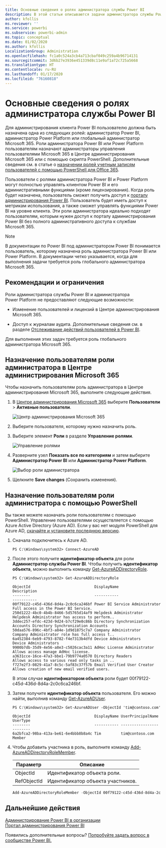 ```yaml
---
title: Основные сведения о ролях администратора службы Power BI
description: В этой статьи описываются задачи администратора службы Power BI, а также роли, в которых предоставляются необходимые права администратора.
author: kfollis
ms.reviewer: ''
ms.service: powerbi
ms.subservice: powerbi-admin
ms.topic: conceptual
ms.date: 01/02/2020
ms.author: kfollis
LocalizationGroup: Administration
ms.openlocfilehash: fc1a0c524a3cb4a713cbaf049c259a4b96714131
ms.sourcegitcommit: 3d6b27e3936e451339d8c11e9af1a72c725a5668
ms.translationtype: HT
ms.contentlocale: ru-RU
ms.lasthandoff: 01/17/2020
ms.locfileid: "76160818"
---
```

# <a name="understanding-power-bi-service-administrator-roles"></a>Основные сведения о ролях администратора службы Power BI

Для администрирования клиента Power BI пользователю должна быть назначена одна из следующих ролей: администратор Power BI, администратор Power Platform или глобальный администратор Microsoft 365. Роли администратора Power BI или Power Platform пользователям назначают администраторы управления пользователями Microsoft 365 в Центре администрирования Microsoft 365 или с помощью скрипта PowerShell. Дополнительные сведения см. в статье о [назначении ролей учетным записям пользователей с помощью PowerShell для Office 365](/office365/enterprise/powershell/assign-roles-to-user-accounts-with-office-365-powershell).

Пользователи с ролями администратора Power BI и Power Platform могут полностью управлять клиентом Power BI и его административными функциями (кроме лицензирования). Когда роль будет назначена, пользователь сможет получить доступ к [порталу администрирования Power BI](service-admin-portal.md). Пользователь будет иметь доступ к метрикам использования, а также сможет управлять функциями Power BI на уровне клиента. Эти роли администратора идеально подходят пользователям, которым нужен доступ к порталу администрирования Power BI без полного административного доступа к службам Microsoft 365.

> [!NOTE]
> В документации по Power BI под администратором Power BI понимается пользователь, которому назначена роль администратора Power BI или Power Platform. В документации четко указывается, когда для выполнения задачи требуется роль глобального администратора Microsoft 365.

## <a name="limitations-and-considerations"></a>Рекомендации и ограничения

Роли администратора службы Power BI и администратора Power Platform не предоставляют следующие возможности:

* Изменение пользователей и лицензий в Центре администрирования Microsoft 365.

* Доступ к журналам аудита. Дополнительные сведения см. в разделе [Отслеживание действий пользователей в Power BI](service-admin-auditing.md).

Для выполнения этих задач требуется роль глобального администратора Microsoft 365.

## <a name="assign-users-to-an-admin-role-in-the-microsoft-365-admin-center"></a>Назначение пользователям роли администратора в Центре администрирования Microsoft 365

Чтобы назначить пользователям роль администратора в Центре администрирования Microsoft 365, выполните следующие действия.

1. В [Центре администрирования Microsoft 365](https://portal.office.com/adminportal/home#/homepage) выберите **Пользователи** > **Активные пользователи**.

    ![Центр администрирования Microsoft 365](media/service-admin-role/powerbi-admin-users.png)

1. Выберите пользователя, которому нужно назначить роль.

1. Выберите элемент **Роли** в разделе **Управление ролями**.

    ![Управление ролями](media/service-admin-role/powerbi-admin-edit-roles.png)

1. Разверните узел **Показать все по категориям** и затем выберите **Администратор Power BI** или **Администратор Power Platform**.

    ![Выбор роли администратора](media/service-admin-role/powerbi-admin-role.png)

1. Щелкните **Save changes** (Сохранить изменения).

## <a name="assign-users-to-the-admin-role-with-powershell"></a>Назначение пользователям роли администратора с помощью PowerShell

Вы также можете назначать роли пользователям с помощью PowerShell. Управление пользователями осуществляется с помощью Azure Active Directory (Azure AD). Если у вас нет модуля PowerShell для Azure AD, [скачайте и установите последнюю версию](https://www.powershellgallery.com/packages/AzureAD/).

1. Сначала подключитесь к Azure AD.
   ```
   PS C:\Windows\system32> Connect-AzureAD
   ```

1. После этого получите **идентификатор объекта** для роли **Администратор службы Power BI**. Чтобы получить **идентификатор объекта**, можно выполнить команду [Get-AzureADDirectoryRole](/powershell/module/azuread/get-azureaddirectoryrole).

    ```
    PS C:\Windows\system32> Get-AzureADDirectoryRole

    ObjectId                             DisplayName                        Description
    --------                             -----------                        -----------
    00f79122-c45d-436d-8d4a-2c0c6ca246bf Power BI Service Administrator     Full access in the Power BI Service.
    250d1222-4bc0-4b4b-8466-5d5765d14af9 Helpdesk Administrator             Helpdesk Administrator has access to perform..
    3ddec257-efdc-423d-9d24-b7cf29e0c86b Directory Synchronization Accounts Directory Synchronization Accounts
    50daa576-896c-4bf3-a84e-1d9d1875c7a7 Company Administrator              Company Administrator role has full access t..
    6a452384-6eb9-4793-8782-f4e7313b4dfd Device Administrators              Device Administrators
    9900b7db-35d9-4e56-a8e3-c5026cac3a11 AdHoc License Administrator        Allows access manage AdHoc license.
    a3631cce-16ce-47a3-bbe1-79b9774a0570 Directory Readers                  Allows access to various read only tasks in ..
    f727e2f3-0829-41a7-8c5c-5af83c37f57b Email Verified User Creator        Allows creation of new email verified users.
    ```

    В этом случае **идентификатором объекта** роли будет 00f79122-c45d-436d-8d4a-2c0c6ca246bf.

1. Затем получите **идентификатор объекта** пользователя. Его можно найти, выполнив команду [Get-AzureADUser](/powershell/module/azuread/get-azureaduser).

    ```
    PS C:\Windows\system32> Get-AzureADUser -ObjectId 'tim@contoso.com'

    ObjectId                             DisplayName UserPrincipalName      UserType
    --------                             ----------- -----------------      --------
    6a2bfca2-98ba-413a-be61-6e4bbb8b8a4c Tim         tim@contoso.com        Member
    ```

1. Чтобы добавить участника в роль, выполните команду [Add-AzureADDirectoryRoleMember](/powershell/module/azuread/add-azureaddirectoryrolemember).

    | Параметр | Описание |
    | --- | --- |
    | ObjectId |Идентификатор объекта роли. |
    | RefObjectId |Идентификатор объекта участников. |

    ```powershell
    Add-AzureADDirectoryRoleMember -ObjectId 00f79122-c45d-436d-8d4a-2c0c6ca246bf -RefObjectId 6a2bfca2-98ba-413a-be61-6e4bbb8b8a4c
    ```

## <a name="next-steps"></a>Дальнейшие действия

[Администрирование Power BI в организации](service-admin-administering-power-bi-in-your-organization.md)  
[Портал администрирования Power BI](service-admin-portal.md)  

Появились дополнительные вопросы? [Попробуйте задать вопрос в сообществе Power BI.](https://community.powerbi.com/)